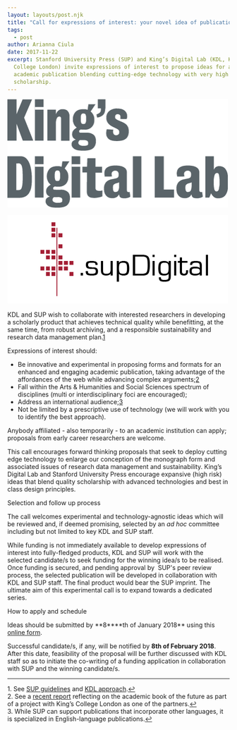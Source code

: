 ```yaml
---
layout: layouts/post.njk
title: "Call for expressions of interest: your novel idea of publication"
tags:
  - post
author: Arianna Ciula
date: 2017-11-22
excerpt: Stanford University Press (SUP) and King’s Digital Lab (KDL, King’s
  College London) invite expressions of interest to propose ideas for a digital
  academic publication blending cutting-edge technology with very high quality
  scholarship.
---
```


[![Links to King's Digital Lab](/images/kdl-heading.original.png)](//kdl.kcl.ac.uk/)

[![Links to SUP Digital logo](/images/DigitalBlogHeaderRedBlackTxp.original.png)](http://sup.org/)

KDL and SUP wish to collaborate with interested researchers in developing a scholarly product that achieves technical quality while benefitting, at the same time, from robust archiving, and a responsible sustainability and research data management plan.[1](#fn1)

Expressions of interest should:

- Be innovative and experimental in proposing forms and formats for an enhanced and engaging academic publication, taking advantage of the affordances of the web while advancing complex arguments;[2](#fn2)
- Fall within the Arts & Humanities and Social Sciences spectrum of disciplines (multi or interdisciplinary foci are encouraged);
- Address an international audience;[3](#fn3)
- Not be limited by a prescriptive use of technology (we will work with you to identify the best approach).

Anybody affiliated - also temporarily - to an academic institution can apply; proposals from early career researchers are welcome.

This call encourages forward thinking proposals that seek to deploy cutting edge technology to enlarge our conception of the monograph form and associated issues of research data management and sustainability. King’s Digital Lab and Stanford University Press encourage expansive (high risk) ideas that blend quality scholarship with advanced technologies and best in class design principles.

Selection and follow up process

The call welcomes experimental and technology-agnostic ideas which will be reviewed and, if deemed promising, selected by an _ad hoc_ committee including but not limited to key KDL and SUP staff.

While funding is not immediately available to develop expressions of interest into fully-fledged products, KDL and SUP will work with the selected candidate/s to seek funding for the winning idea/s to be realised. Once funding is secured, and pending approval by  SUP's peer review process, the selected publication will be developed in collaboration with KDL and SUP staff. The final product would bear the SUP imprint. The ultimate aim of this experimental call is to expand towards a dedicated series.

How to apply and schedule

Ideas should be submitted by **8\*\***th of January 2018\*\* using this [online form](/kdl-sup-publication-idea/).

Successful candidate/s, if any, will be notified by **8th of February 2018**. After this date, feasibility of the proposal will be further discussed with KDL staff so as to initiate the co-writing of a funding application in collaboration with SUP and the winning candidate/s.

---

1. See [SUP guidelines](http://sup.org/digital/authors/current/) and [KDL approach](/how-we-work/why-work-us/).[↩](#ref1)  
2\. See a [recent report](https://academicbookfuture.files.wordpress.com/2017/06/project-report_academic-book-of-the-future_deegan3.pdf) reflecting on the academic book of the future as part of a project with King’s College London as one of the partners.[↩](#ref2)  
3\. While SUP can support publications that incorporate other languages, it is specialized in English-language publications.[↩](#ref3)
